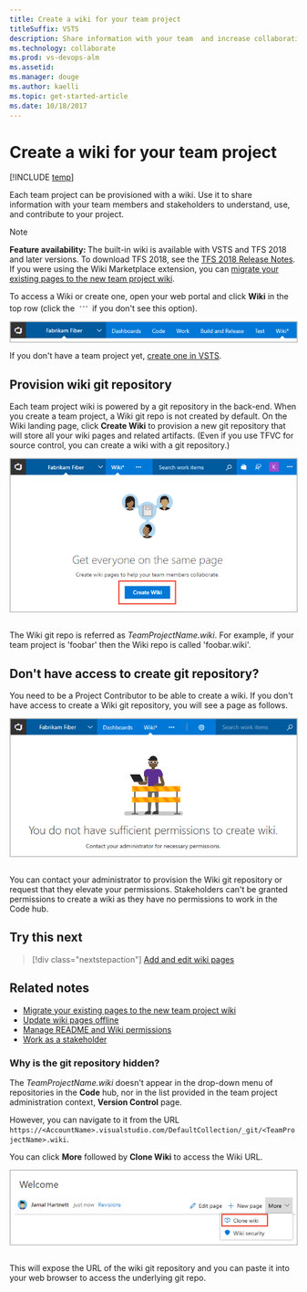 ```yaml
---
title: Create a wiki for your team project
titleSuffix: VSTS
description: Share information with your team  and increase collaboration using a built-in team project wiki provided by Visual Studio Team Services (VSTS)  
ms.technology: collaborate
ms.prod: vs-devops-alm
ms.assetid: 
ms.manager: douge
ms.author: kaelli
ms.topic: get-started-article
ms.date: 10/18/2017
---
```



# Create a wiki for your team project

[!INCLUDE [temp](../_shared/version-vsts-tfs-2018.md)]

Each team project can be provisioned with a wiki. Use it to share information with your team members and stakeholders to understand, use, and contribute to your project.

>[!NOTE]  
><b>Feature availability: </b>The built-in wiki is available with VSTS and TFS 2018 and later versions. To download TFS 2018, see the [TFS 2018 Release Notes](https://www.visualstudio.com/en-us/news/releasenotes/tfs2018-relnotes). If you were using the Wiki Marketplace extension, you can [migrate your existing pages to the new team project wiki](migrate-extension-wiki-pages.md).

To access a Wiki or create one, open your web portal and click **Wiki** in the top row (click the ![actions icon](../_img/icons/actions-icon.png) if you don't see this option).

<img align="top" src="_img/wiki/wiki-pivot.png" alt="Wiki shows as a tab in VSTS" style="border: 1px solid #C3C3C3;" />

If you don't have a team project yet, [create one in VSTS](../user-guide/sign-up-invite-teammates.md).


## Provision wiki git repository

Each team project wiki is powered by a git repository in the back-end. When you create a team project, a Wiki git repo is not created by default. On the Wiki landing page, click **Create Wiki** to provision a new git repository that will store all your wiki pages and related artifacts. (Even if you use TFVC for source control, you can create a wiki with a git repository.)

<img align="top" src="_img/wiki/wiki-create.png" alt="Create a wiki" style="border: 1px solid #C3C3C3;" />  

The Wiki git repo is referred as *TeamProjectName.wiki*. For example, if your team project is 'foobar' then the Wiki repo is called 'foobar.wiki'.

## Don't have access to create git repository?

You need to be a Project Contributor to be able to create a wiki. If you don't have access to create a Wiki git repository, you will see a page as follows.

<img align="top" src="_img/wiki/wiki-security-no-contributor.PNG" alt="Unable to create a Wiki repository" style="border: 1px solid #C3C3C3;" />  

You can contact your administrator to provision the Wiki git repository or request that they elevate your permissions. Stakeholders can't be granted permissions to create a wiki as they have no permissions to work in the Code hub. 


## Try this next
> [!div class="nextstepaction"]
> [Add and edit wiki pages](add-edit-wiki.md) 


## Related notes

- [Migrate your existing pages to the new team project wiki](migrate-extension-wiki-pages.md)
- [Update wiki pages offline](wiki-update-offline.md)
- [Manage README and Wiki permissions](manage-readme-wiki-permissions.md)
- [Work as a stakeholder](../security/get-started-stakeholder.md)

### Why is the git repository hidden?

The *TeamProjectName.wiki* doesn't appear in the drop-down menu of repositories in the **Code** hub, nor in the list provided in the team project administration context, **Version Control** page.  
 
However, you can navigate to it from the URL `https://<AccountName>.visualstudio.com/DefaultCollection/_git/<TeamProjectName>.wiki`. 

You can click **More** followed by **Clone Wiki** to access the Wiki URL.

<img align="top" src="_img/wiki/clone-wiki.PNG" alt="Clone wiki" style="border: 1px solid #C3C3C3;" />  

This will expose the URL of the wiki git repository and you can paste it into your web browser to access the underlying git repo.